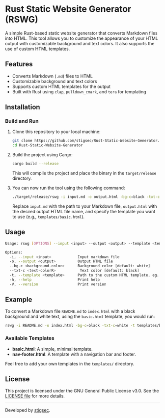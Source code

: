 
# Rust Static Website Generator (RSWG)

A simple Rust-based static website generator that converts Markdown files into HTML. This tool allows you to customize the appearance of your HTML output with customizable background and text colors. It also supports the use of custom HTML templates.

## Features

- Converts Markdown (`.md`) files to HTML
- Customizable background and text colors
- Supports custom HTML templates for the output
- Built with Rust using `clap`, `pulldown_cmark`, and `tera` for templating

## Installation

### Build and Run

1. Clone this repository to your local machine:

   ```bash
   git clone https://github.com/stigsec/Rust-Static-Website-Generator.git
   cd Rust-Static-Website-Generator
   ```

2. Build the project using Cargo:

   ```bash
   cargo build --release
   ```

   This will compile the project and place the binary in the `target/release` directory.

3. You can now run the tool using the following command:

   ```bash
   ./target/release/rswg -i input.md -o output.html -bg-c=black -txt-c=white -t templates/basic.html
   ```

   Replace `input.md` with the path to your Markdown file, `output.html` with the desired output HTML file name, and specify the template you want to use (e.g., `templates/basic.html`).

## Usage

```bash
Usage: rswg [OPTIONS] --input <input> --output <output> --template <template>

Options:
  -i, --input <input>            Input markdown file
  -o, --output <output>          Output HTML file
  --bg-c <background-color>      Background color [default: white]
  --txt-c <text-colorR>           Text color [default: black]
  -t, --template <template>      Path to the custom HTML template, eg. /home/user/rswg-tempaltes/basic.html
  -h, --help                     Print help
  -V, --version                  Print version
```

## Example

To convert a Markdown file `README.md` to `index.html` with a black background and white text, using the `basic.html` template, you would run:

```bash
rswg -i README.md -o index.html -bg-c=black -txt-c=white -t templates/basic.html
```

### Available Templates

- **basic.html**: A simple, minimal template.
- **nav-footer.html**: A template with a navigation bar and footer.

Feel free to add your own templates in the `templates/` directory.

## License

This project is licensed under the GNU General Public License v3.0. See the [LICENSE file](LICENSE) for more details.



---

Developed by [stigsec](https://github.com/stigsec).

